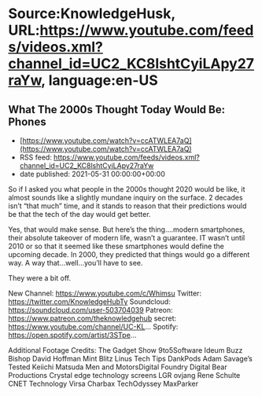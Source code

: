 # Source:KnowledgeHusk, URL:https://www.youtube.com/feeds/videos.xml?channel_id=UC2_KC8lshtCyiLApy27raYw, language:en-US

## What The 2000s Thought Today Would Be: Phones
 - [https://www.youtube.com/watch?v=ccATWLEA7aQ](https://www.youtube.com/watch?v=ccATWLEA7aQ)
 - RSS feed: https://www.youtube.com/feeds/videos.xml?channel_id=UC2_KC8lshtCyiLApy27raYw
 - date published: 2021-05-31 00:00:00+00:00

So if I asked you what people in the 2000s thought 2020 would be like, it almost sounds like a slightly mundane inquiry on the surface. 2 decades isn’t “that much” time, and it stands to reason that their predictions would be that the tech of the day would get better.

Yes, that would make sense. But here’s the thing….modern smartphones, their absolute takeover of modern life, wasn’t a guarantee. IT wasn’t until 2010 or so that it seemed like these smartphones would define the upcoming decade. In 2000, they predicted that things would go a different way. A way that…well…you’ll have to see.

They were a bit off.

New Channel: https://www.youtube.com/c/Whimsu
Twitter: https://twitter.com/KnowledgeHubTy
Soundcloud: https://soundcloud.com/user-503704039
Patreon: https://www.patreon.com/theknowledgehub
secret: https://www.youtube.com/channel/UC-KL...
Spotify: https://open.spotify.com/artist/3STpe...


Additional Footage Credits:
The Gadget Show
9to5Software
Ideum
Buzz Bishop
David Hoffman
Mint Blitz
Linus Tech Tips
DankPods
Adam Savage’s Tested
Keiichi Matsuda
Men and MotorsDigital Foundry
Digital Bear Productions
Crystal edge technology screens
LGR
ovjang
Rene Schulte
CNET
Technology Virsa
Charbax
TechOdyssey
MaxParker

